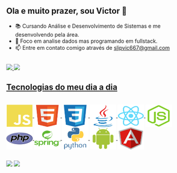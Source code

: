 ## Ola e muito prazer, sou Victor 💬

- 📚 Cursando Análise e Desenvolvimento de Sistemas e me desenvolvendo pela área.
- 🌱 Foco em analise dados mas programando em fullstack.
- 📫 Entre em contato comigo através de slipvic667@gmail.com

##

 <div>
  <a href="https://github.com/Slipvic">
  <img height="160em" src="https://github-readme-stats.vercel.app/api?username=Slipvic&show_icons=true&theme=dracula&include_all_commits=true&count_private=true"/>
  <img height="160em" src="https://github-readme-stats.vercel.app/api/top-langs/?username=Slipvic&layout=compact&langs_count=7&theme=dracula"/>
</div>
 
## Tecnologias do meu dia a dia
  
  <div style="display: inline_block"><br>
  <img align="center" alt="Victor-Js" height="60" width="70" src="https://raw.githubusercontent.com/devicons/devicon/master/icons/javascript/javascript-plain.svg">
  <img align="center" alt="Victor-HTML5" height="60" width="70" src="https://raw.githubusercontent.com/devicons/devicon/master/icons/html5/html5-original.svg">
  <img align="center" alt="Victor-CSS3" height="60" width="70" src="https://raw.githubusercontent.com/devicons/devicon/master/icons/css3/css3-original.svg">
  <img align="center" alt="Victor-Java" height="60" width="70" src="https://raw.githubusercontent.com/devicons/devicon/master/icons/java/java-original.svg">
  <img align="center" alt="Victor-React" height="60" width="70" src="https://raw.githubusercontent.com/devicons/devicon/master/icons/react/react-original.svg"> 
  <img align="center" alt="Victor-Nodejs" height="60" width="70" src="https://raw.githubusercontent.com/devicons/devicon/master/icons/nodejs/nodejs-original.svg">
  <img align="center" alt="Victor-php" height="60" width="70" src="https://raw.githubusercontent.com/devicons/devicon/master/icons/php/php-original.svg">
  <img align="center" alt="Victor-Spring" height="60" width="70" src="https://github.com/devicons/devicon/blob/master/icons/spring/spring-original-wordmark.svg">
  <img align="center" alt="Victor-python" height="60" width="70" src="https://github.com/devicons/devicon/blob/master/icons/python/python-original-wordmark.svg">
  <img align="center" alt="Victor-android" height="60" width="70" src="https://github.com/devicons/devicon/blob/master/icons/android/android-plain.svg">
  <img align="center" alt="Victor-angular" height="60" width="70" src="https://github.com/devicons/devicon/blob/master/icons/angularjs/angularjs-original.svg">
</div>
  
##
  
  <div>
    <a href="https://www.instagram.com/_slipvic/" target="_blank"><img src="https://img.shields.io/badge/-Instagram-%23E4405F?style=for-the-badge&logo=instagram&logoColor=white" target="_blank"></a>
    <a href = "Slipvic667@gmail.com><img src="https://img.shields.io/badge/-Gmail-%23333?style=for-the-badge&logo=gmail&logoColor=white" target="_blank"></a>
    <a href="https://www.linkedin.com/in/Slipvic/" target="_blank"><img src="https://img.shields.io/badge/-LinkedIn-%230077B5?style=for-the-badge&logo=linkedin&logoColor=white" target="_blank"></a> 
   
    
  </div>
  
 
